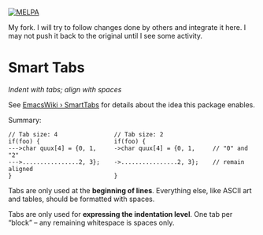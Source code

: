 [![MELPA](https://melpa.org/packages/smart-tabs-mode-badge.svg)](https://melpa.org/#/smart-tabs-mode)

My fork.
I will try to follow changes done by others and integrate it here.
I may not push it back to the original until I see some activity.

Smart Tabs
==========
*Indent with tabs; align with spaces*
<!-- ![“Tabs.” “Spaces.” “Both.”][tsb] -->

See [EmacsWiki › SmartTabs][est] for details about the idea this package enables.

Summary:

    // Tab size: 4                // Tab size: 2
    if(foo) {                     if(foo) {
    --->char quux[4] = {0, 1,     ->char quux[4] = {0, 1,     // "0" and "2"
    --->................2, 3};    ->................2, 3};    // remain aligned
    }                             }

Tabs are only used at the **beginning of lines**. Everything else, like ASCII art and tables, should be formatted with spaces.

Tabs are only used for **expressing the indentation level**. One tab per “block” – any remaining whitespace is spaces only.

[est]: http://www.emacswiki.org/emacs/SmartTabs
<!-- [tsb]: http://www.emacswiki.org/pics/static/TabsSpacesBoth.png -->
